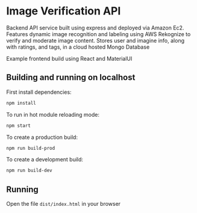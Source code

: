 
# Image Verification API

Backend API service built using express and deployed via Amazon Ec2. Features dynamic image recognition and labeling using AWS Rekognize to verify and moderate image content. Stores user and imagine info, along with ratings, and tags, in a cloud hosted Mongo Database

Example frontend build using React and MaterialUI

## Building and running on localhost

First install dependencies:

```sh
npm install
```

To run in hot module reloading mode:

```sh
npm start
```

To create a production build:

```sh
npm run build-prod
```

To create a development build:

```sh
npm run build-dev
```

## Running

Open the file `dist/index.html` in your browser
